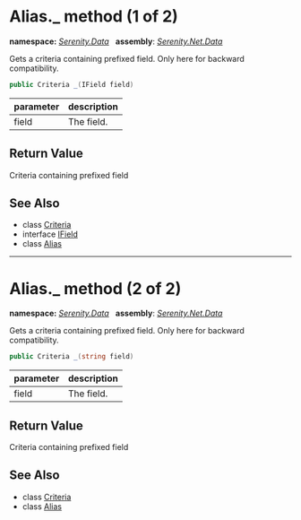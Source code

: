 # Alias._ method (1 of 2)
**namespace:** *[Serenity.Data](../../README.md#serenity.data-namespace)*   **assembly**: *[Serenity.Net.Data](../../README.md)*

Gets a criteria containing prefixed field. Only here for backward compatibility.

```csharp
public Criteria _(IField field)
```

| parameter | description |
| --- | --- |
| field | The field. |

## Return Value

Criteria containing prefixed field

## See Also

* class [Criteria](../Criteria.md)
* interface [IField](../IField.md)
* class [Alias](../Alias.md)

---

# Alias._ method (2 of 2)
**namespace:** *[Serenity.Data](../../README.md#serenity.data-namespace)*   **assembly**: *[Serenity.Net.Data](../../README.md)*

Gets a criteria containing prefixed field. Only here for backward compatibility.

```csharp
public Criteria _(string field)
```

| parameter | description |
| --- | --- |
| field | The field. |

## Return Value

Criteria containing prefixed field

## See Also

* class [Criteria](../Criteria.md)
* class [Alias](../Alias.md)